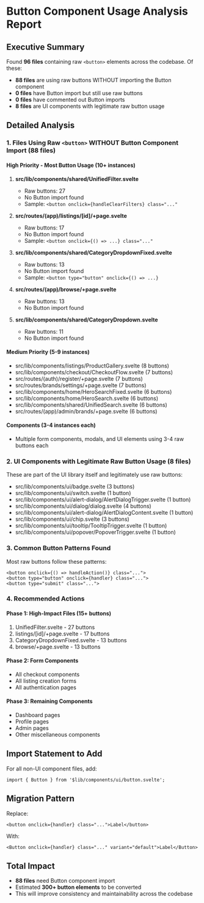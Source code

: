 # Button Component Usage Analysis Report

## Executive Summary
Found **96 files** containing raw `<button>` elements across the codebase. Of these:
- **88 files** are using raw buttons WITHOUT importing the Button component
- **0 files** have Button import but still use raw buttons
- **0 files** have commented out Button imports
- **8 files** are UI components with legitimate raw button usage

## Detailed Analysis

### 1. Files Using Raw `<button>` WITHOUT Button Component Import (88 files)

#### High Priority - Most Button Usage (10+ instances)
1. **src/lib/components/shared/UnifiedFilter.svelte**
   - Raw buttons: 27
   - No Button import found
   - Sample: `<button onclick={handleClearFilters} class="..."`

2. **src/routes/(app)/listings/[id]/+page.svelte**
   - Raw buttons: 17
   - No Button import found
   - Sample: `<button onclick={() => ...} class="..."`

3. **src/lib/components/shared/CategoryDropdownFixed.svelte**
   - Raw buttons: 13
   - No Button import found
   - Sample: `<button type="button" onclick={() => ...}`

4. **src/routes/(app)/browse/+page.svelte**
   - Raw buttons: 13
   - No Button import found

5. **src/lib/components/shared/CategoryDropdown.svelte**
   - Raw buttons: 11
   - No Button import found

#### Medium Priority (5-9 instances)
- src/lib/components/listings/ProductGallery.svelte (8 buttons)
- src/lib/components/checkout/CheckoutFlow.svelte (7 buttons)
- src/routes/(auth)/register/+page.svelte (7 buttons)
- src/routes/brands/settings/+page.svelte (7 buttons)
- src/lib/components/home/HeroSearchFixed.svelte (6 buttons)
- src/lib/components/home/HeroSearch.svelte (6 buttons)
- src/lib/components/shared/UnifiedSearch.svelte (6 buttons)
- src/routes/(app)/admin/brands/+page.svelte (6 buttons)

#### Components (3-4 instances each)
- Multiple form components, modals, and UI elements using 3-4 raw buttons each

### 2. UI Components with Legitimate Raw Button Usage (8 files)
These are part of the UI library itself and legitimately use raw buttons:
- src/lib/components/ui/badge.svelte (3 buttons)
- src/lib/components/ui/switch.svelte (1 button)
- src/lib/components/ui/alert-dialog/AlertDialogTrigger.svelte (1 button)
- src/lib/components/ui/dialog/dialog.svelte (4 buttons)
- src/lib/components/ui/alert-dialog/AlertDialogContent.svelte (1 button)
- src/lib/components/ui/chip.svelte (3 buttons)
- src/lib/components/ui/tooltip/TooltipTrigger.svelte (1 button)
- src/lib/components/ui/popover/PopoverTrigger.svelte (1 button)

### 3. Common Button Patterns Found
Most raw buttons follow these patterns:
```svelte
<button onclick={() => handleAction()} class="...">
<button type="button" onclick={handler} class="...">
<button type="submit" class="...">
```

### 4. Recommended Actions

#### Phase 1: High-Impact Files (15+ buttons)
1. UnifiedFilter.svelte - 27 buttons
2. listings/[id]/+page.svelte - 17 buttons
3. CategoryDropdownFixed.svelte - 13 buttons
4. browse/+page.svelte - 13 buttons

#### Phase 2: Form Components
- All checkout components
- All listing creation forms
- All authentication pages

#### Phase 3: Remaining Components
- Dashboard pages
- Profile pages
- Admin pages
- Other miscellaneous components

## Import Statement to Add
For all non-UI component files, add:
```svelte
import { Button } from '$lib/components/ui/button.svelte';
```

## Migration Pattern
Replace:
```svelte
<button onclick={handler} class="...">Label</button>
```

With:
```svelte
<Button onclick={handler} class="..." variant="default">Label</Button>
```

## Total Impact
- **88 files** need Button component import
- Estimated **300+ button elements** to be converted
- This will improve consistency and maintainability across the codebase